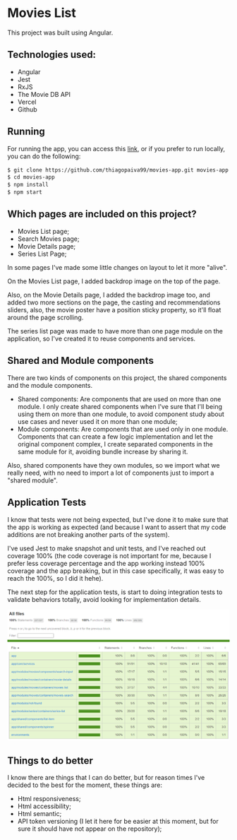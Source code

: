 # Movies List

This project was built using Angular.

## Technologies used:

- Angular
- Jest
- RxJS
- The Movie DB API
- Vercel
- Github

## Running

For running the app, you can access this [link](), or if you prefer to run locally, you can do the following:

```bash
$ git clone https://github.com/thiagopaiva99/movies-app.git movies-app
$ cd movies-app
$ npm install
$ npm start
```

## Which pages are included on this project?

- Movies List page;
- Search Movies page;
- Movie Details page;
- Series List Page;

In some pages I've made some little changes on layout to let it more "alive".

On the Movies List page, I added backdrop image on the top of the page.

Also, on the Movie Details page, I added the backdrop image too, and added two more sections on the page, the casting and recommendations sliders, also, the movie poster have a position sticky property, so it'll float around the page scrolling.

The series list page was made to have more than one page module on the application, so I've created it to reuse components and services.

## Shared and Module components

There are two kinds of components on this project, the shared components and the module components.

- Shared components: Are components that are used on more than one module. I only create shared components when I've sure that I'll being using them on more than one module, to avoid component study about use cases and never used it on more than one module;
- Module components: Are components that are used only in one module. Components that can create a few logic implementation and let the original component complex, I create separated components in the same module for it, avoiding bundle increase by sharing it.

Also, shared components have they own modules, so we import what we really need, with no need to import a lot of components just to import a "shared module".

## Application Tests

I know that tests were not being expected, but I've done it to make sure that the app is working as expected (and because I want to assert that my code additions are not breaking another parts of the system).

I've used Jest to make snapshot and unit tests, and I've reached out coverage 100% (the code coverage is not important for me, because I prefer less coverage percentage and the app working instead 100% coverage and the app breaking, but in this case specifically, it was easy to reach the 100%, so I did it hehe).

The next step for the application tests, is start to doing integration tests to validate behaviors totally, avoid looking for implementation details.

![Tests Report](docs/tests-report.png "Tests Report")

## Things to do better

I know there are things that I can do better, but for reason times I've decided to the best for the moment, these things are:

- Html responsiveness;
- Html accessibility;
- Html semantic;
- API token versioning (I let it here for be easier at this moment, but for sure it should have not appear on the repository);

